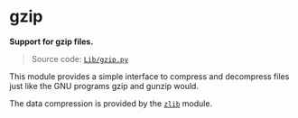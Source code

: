 # gzip

**Support for gzip files.**

> Source code: [`Lib/gzip.py`](https://github.com/python/cpython/tree/3.11/Lib/gzip.py)

This module provides a simple interface to compress and decompress files just like the GNU programs gzip and gunzip would.

The data compression is provided by the [`zlib`](/modules/zlib/) module.